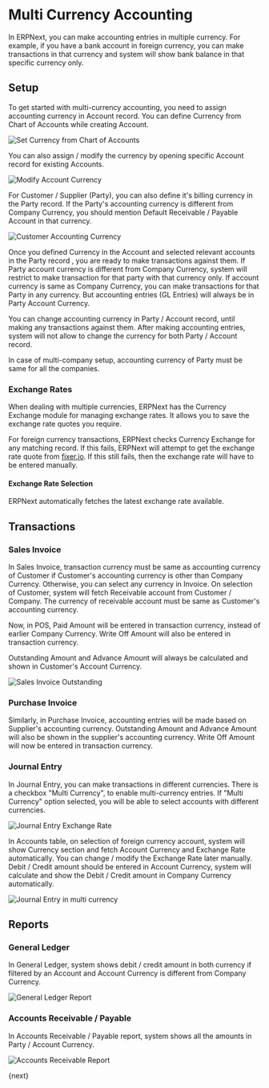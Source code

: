 # Multi Currency Accounting

In ERPNext, you can make accounting entries in multiple currency. For example, if you have a bank account in foreign currency, you can make transactions in that currency and system will show bank balance in that specific currency only.

## Setup

To get started with multi-currency accounting, you need to assign accounting currency in Account record. You can define Currency from Chart of Accounts while creating Account.

<img class="screenshot" alt="Set Currency from Chart of Accounts"  	src="/docs/assets/img/accounts/multi-currency/chart-of-accounts.png">

You can also assign / modify the currency by opening specific Account record for existing Accounts.

<img class="screenshot" alt="Modify Account Currency"  	src="/docs/assets/img/accounts/multi-currency/account.png">

For Customer / Supplier (Party), you can also define it's billing currency in the Party record. If the Party's accounting currency is different from Company Currency, you should mention Default Receivable / Payable Account in that currency.

<img class="screenshot" alt="Customer Accounting Currency"  	src="/docs/assets/img/accounts/multi-currency/customer.png">


Once you defined Currency in the Account and selected relevant accounts in the Party record , you are ready to make transactions against them. If Party account currency is different from Company Currency, system will restrict to make transaction for that party with that currency only. If account currency is same as Company Currency, you can make transactions for that Party in any currency. But accounting entries (GL Entries) will always be in Party Account Currency.

You can change accounting currency in Party / Account record, until making any transactions against them. After making accounting entries, system will not allow to change the currency for both Party / Account record.

In case of multi-company setup, accounting currency of Party must be same for all the companies.

### Exchange Rates
When dealing with multiple currencies, ERPNext has the Currency Exchange module for managing exchange rates. It allows you to save the exchange rate quotes you require. 

For foreign currency transactions, ERPNext checks Currency Exchange for any matching record. If this fails, ERPNext will attempt to get the exchange rate quote from [fixer.io](http://fixer.io). If this still fails, then the exchange rate will have to be entered manually.

#### Exchange Rate Selection
ERPNext automatically fetches the latest exchange rate available.


## Transactions

### Sales Invoice

In Sales Invoice, transaction currency must be same as accounting currency of Customer if Customer's accounting currency is other than Company Currency. Otherwise, you can select any currency in Invoice. On selection of Customer, system will fetch Receivable account from Customer / Company. The currency of receivable account must be same as Customer's accounting currency.

Now, in POS, Paid Amount will be entered in transaction currency, instead of earlier Company Currency. Write Off Amount will also be entered in transaction currency.

Outstanding Amount and Advance Amount will always be calculated and shown in Customer's Account Currency.

<img class="screenshot" alt="Sales Invoice Outstanding"  	src="/docs/assets/img/accounts/multi-currency/sales-invoice.png">

### Purchase Invoice

Similarly, in Purchase Invoice, accounting entries will be made based on Supplier's accounting currency. Outstanding Amount and Advance Amount will also be shown in the supplier's accounting currency. Write Off Amount will now be entered in transaction currency.

### Journal Entry

In Journal Entry, you can make transactions in different currencies. There is a checkbox "Multi Currency", to enable multi-currency entries. If "Multi Currency" option selected, you will be able to select accounts with different currencies.

<img class="screenshot" alt="Journal Entry Exchange Rate"  	src="/docs/assets/img/accounts/multi-currency/journal-entry-multi-currency.png">

 
In Accounts table, on selection of foreign currency account, system will show Currency section and fetch Account Currency and Exchange Rate automatically. You can change / modify the Exchange Rate later manually. Debit / Credit amount should be entered in Account Currency, system will calculate and show the Debit / Credit amount in Company Currency automatically.

<img class="screenshot" alt="Journal Entry in multi currency"  	src="/docs/assets/img/accounts/multi-currency/journal-entry-row.png">

## Reports

### General Ledger

In General Ledger, system shows debit / credit amount in both currency if filtered by an Account and Account Currency is different from Company Currency.

<img class="screenshot" alt="General Ledger Report"  	src="/docs/assets/img/accounts/multi-currency/general-ledger.png">

### Accounts Receivable / Payable

In Accounts Receivable / Payable report, system shows all the amounts in Party / Account Currency.

<img class="screenshot" alt="Accounts Receivable Report"  	src="/docs/assets/img/accounts/multi-currency/accounts-receivable.png">

{next}
